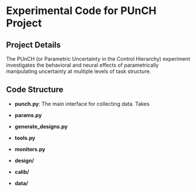 # Experimental Code for PUnCH Project

## Project Details 

The PUnCH (or Parametric Uncertainty in the Control Hierarchy) experiment investigates the behavioral and neural effects of parametrically manipulating uncertainty at multiple levels of task structure. 

## Code Structure

- **punch.py**: The main interface for collecting data. Takes 

- **params.py**

- **generate_designs.py**

- **tools.py**

- **monitors.py**

- **design/**

- **calib/**

- **data/**

